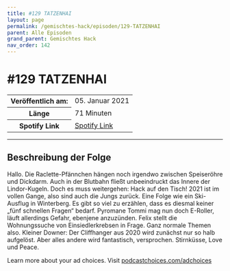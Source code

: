 ```yaml
---
title: #129 TATZENHAI
layout: page
permalink: /gemischtes-hack/episoden/129-TATZENHAI
parent: Alle Episoden
grand_parent: Gemischtes Hack
nav_order: 142
---
```


# #129 TATZENHAI
<table class="resp-table dcf-table dcf-table-responsive dcf-table-bordered dcf-table-striped dcf-w-100%">
                    <tbody>
                        <tr>
                            <th scope="row">Veröffentlich am:</th>
                            <td data-label="Veröffentlich am:">05. Januar 2021</td>
                        </tr>
                        <tr>
                            <th scope="row">Länge </th>
                            <td data-label="Länge ">71 Minuten</td>
                        </tr><tr>
                                <th scope="row">Spotify Link</th>
                                <td data-label="Spotify Link"><a href="https://open.spotify.com/episode/6UQtKcwOdf6OYXQmgvGgxI">Spotify Link</a></td>
                            </tr></tbody>
                </table>

***

## Beschreibung der Folge

<div>
<p>Hallo. Die Raclette-Pfännchen hängen noch irgendwo zwischen Speiseröhre und Dickdarm. Auch in der Blutbahn fließt unbeeindruckt das Innere der Lindor-Kugeln. Doch es muss weitergehen: Hack auf den Tisch! 2021 ist im vollen Gange, also sind auch die Jungs zurück. Eine Folge wie ein Ski-Ausflug in Winterberg. Es gibt so viel zu erzählen, dass es diesmal keiner „fünf schnellen Fragen“ bedarf. Pyromane Tommi mag nun doch E-Roller, läuft allerdings Gefahr, ebenjene anzuzünden. Felix stellt die Wohnungssuche von Einsiedlerkrebsen in Frage. Ganz normale Themen also. Kleiner Downer: Der Cliffhanger aus 2020 wird zunächst nur so halb aufgelöst. Aber alles andere wird fantastisch, versprochen. Stirnküsse, Love und Peace.</p><p> </p><p>Learn more about your ad choices. Visit <a href="https://podcastchoices.com/adchoices">podcastchoices.com/adchoices</a></p>  
</div>

